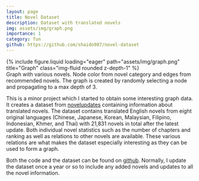 ```yaml
---
layout: page
title: Novel Dataset
description: Dataset with translated novels
img: assets/img/graph.png
importance: 1
category: fun
github: https://github.com/shaido987/novel-dataset
---
```


<div class="row justify-content-sm-center">
    <div class="col-sm-8 mt-3 mt-md-0">
	{% include figure.liquid loading="eager" path="assets/img/graph.png" title="Graph" class="img-fluid rounded z-depth-1" %}
	<div class="caption">
		Graph with various novels. Node color from novel category and edges from recommended novels. The graph is created by randomly selecting a node and propagating to a max depth of 3.
	</div>
    </div>
</div>

This is a minor project which I started to obtain some interesting graph data. It creates a dataset from [novelupdates](https://www.novelupdates.com) containing information about translated novels. The dataset contains translated English novels from eight original languages (Chinese, Japanese, Korean, Malaysian, Filipino, Indonesian, Khmer, and Thai) with 21,831 novels in total after the latest update. Both individual novel statistics such as the number of chapters and ranking as well as relations to other novels are available. These various relations are what makes the dataset especially interesting as they can be used to form a graph.

Both the code and the dataset can be found on [github](https://github.com/shaido987/novel-dataset). Normally, I update the dataset once a year or so to include any added novels and updates to all the novel information.
